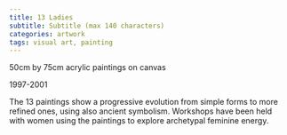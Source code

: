 ```yaml
---
title: 13 Ladies
subtitle: Subtitle (max 140 characters)
categories: artwork
tags: visual art, painting
---
```


50cm by 75cm acrylic paintings on canvas

1997-2001

The 13 paintings show a progressive evolution from simple forms to more refined ones, using also ancient symbolism. Workshops have been held with women using the paintings to explore archetypal feminine energy.
